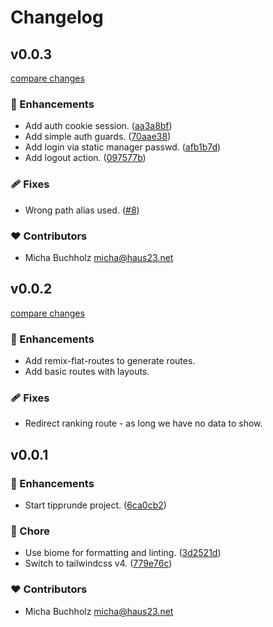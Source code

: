 # Changelog


## v0.0.3

[compare changes](https://github.com/haus23/tipprunde/compare/v0.0.2...v0.0.3)

### 🚀 Enhancements

- Add auth cookie session. ([aa3a8bf](https://github.com/haus23/tipprunde/commit/aa3a8bf))
- Add simple auth guards. ([70aae38](https://github.com/haus23/tipprunde/commit/70aae38))
- Add login via static manager passwd. ([afb1b7d](https://github.com/haus23/tipprunde/commit/afb1b7d))
- Add logout action. ([097577b](https://github.com/haus23/tipprunde/commit/097577b))

### 🩹 Fixes

- Wrong path alias used. ([#8](https://github.com/haus23/tipprunde/pull/8))

### ❤️ Contributors

- Micha Buchholz <micha@haus23.net>

## v0.0.2

[compare changes](https://github.com/haus23/tipprunde/compare/v0.0.1...v0.0.2)

### 🚀 Enhancements

- Add remix-flat-routes to generate routes.
- Add basic routes with layouts.

### 🩹 Fixes

- Redirect ranking route - as long we have no data to show.

## v0.0.1


### 🚀 Enhancements

- Start tipprunde project. ([6ca0cb2](https://github.com/haus23/tipprunde/commit/6ca0cb2))

### 🏡 Chore

- Use biome for formatting and linting. ([3d2521d](https://github.com/haus23/tipprunde/commit/3d2521d))
- Switch to tailwindcss v4. ([779e76c](https://github.com/haus23/tipprunde/commit/779e76c))

### ❤️ Contributors

- Micha Buchholz <micha@haus23.net>

